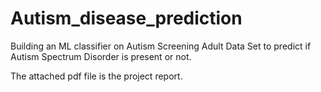 # Autism_disease_prediction
Building an ML classifier on  Autism Screening Adult Data Set to predict if Autism Spectrum Disorder is present or not.

The attached pdf file is the project report.


